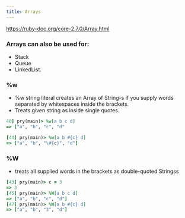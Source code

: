 ```yaml
---
title: Arrays
---
```


https://ruby-doc.org/core-2.7.0/Array.html

### Arrays can also be used for:
- Stack
- Queue
- LinkedList.

### %w
- %w string literal creates an Array of String-s if you supply words separated by whitespaces inside the brackets.
- Treats given string as inside single quotes.

```rb
40] pry(main)> %w[a b c d]
=> ["a", "b", "c", "d"

[44] pry(main)> %w[a b #{c} d]
=> ["a", "b", "\#{c}", "d"]
```

### %W
- treats all supplied words in the brackets as double-quoted Stringss

```rb
[43] pry(main)> c = 3
=> 3
[45] pry(main)> %W[a b c d]
=> ["a", "b", "c", "d"]
[47] pry(main)> %W[a b #{c} d]
=> ["a", "b", "3", "d"]
```